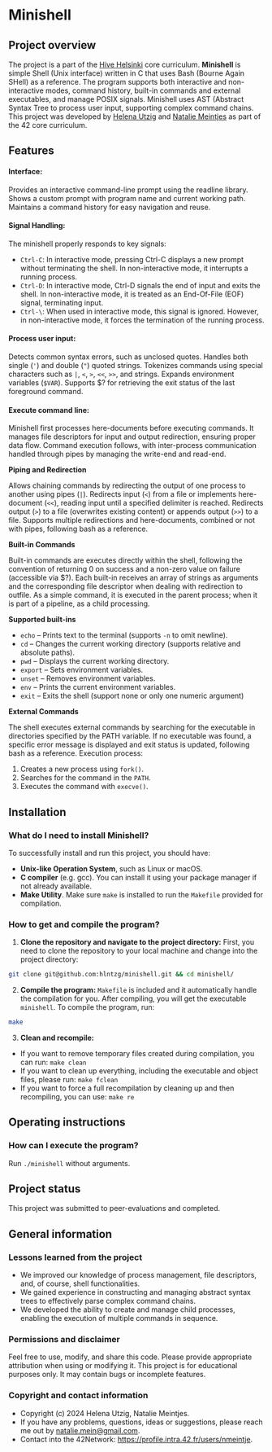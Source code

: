 # Minishell

## Project overview

The project is a part of the [Hive Helsinki](https://www.hive.fi/en/curriculum) core curriculum. **Minishell** is simple Shell (Unix interface) written in C that uses Bash (Bourne Again SHell) as a reference. The program supports both interactive and non-interactive modes, command history, built-in commands and external executables, and manage POSIX signals. Minishell uses AST (Abstract Syntax Tree to process user input, supporting complex command chains.
This project was developed by [Helena Utzig](https://github.com/hlntzg) and [Natalie Meintjes](https://github.com/Arcane-Jill) as part of the 42 core curriculum.

## Features

#### Interface: 
Provides an interactive command-line prompt using the readline library.
Shows a custom prompt with program name and current working path.
Maintains a command history for easy navigation and reuse.

#### Signal Handling:
The minishell properly responds to key signals:
- `Ctrl-C`: In interactive mode, pressing Ctrl-C displays a new prompt without terminating the shell. In non-interactive mode, it interrupts a running process.
- `Ctrl-D`: In interactive mode, Ctrl-D signals the end of input and exits the shell. In non-interactive mode, it is treated as an End-Of-File (EOF) signal, terminating input.
- `Ctrl-\`: When used in interactive mode, this signal is ignored. However, in non-interactive mode, it forces the termination of the running process.

#### Process user input:
Detects common syntax errors, such as unclosed quotes. 
Handles both single (`'`) and double (`"`) quoted strings.
Tokenizes commands using special characters such as `|`, `<`, `>`, `<<`, `>>`, and strings.
Expands environment variables (`$VAR`).
Supports $? for retrieving the exit status of the last foreground command.

#### Execute command line:
Minishell first processes here-documents before executing commands. It manages file descriptors for input and output redirection, ensuring proper data flow. Command execution follows, with inter-process communication handled through pipes by managing the write-end and read-end.

**Piping and Redirection**

Allows chaining commands by redirecting the output of one process to another using pipes (`|`).
Redirects input (`<`) from a file or implements here-document (`<<`), reading input until a specified delimiter is reached.
Redirects output (`>`) to a file (overwrites existing content) or appends output (`>>`) to a file.
Supports multiple redirections and here-documents, combined or not with pipes, following bash as a reference. 

**Built-in Commands**

Built-in commands are executes directly within the shell, following the convention of returning 0 on success and a non-zero value on failure (accessible via $?). Each built-in receives an array of strings as arguments and the corresponding file descriptor when dealing with redirection to outfile. As a simple command, it is executed in the parent process; when it is part of a pipeline, as a child processing.

**Supported built-ins**

- `echo` – Prints text to the terminal (supports `-n` to omit newline).
- `cd` – Changes the current working directory (supports relative and absolute paths).
- `pwd` – Displays the current working directory.
- `export` – Sets environment variables.
- `unset` – Removes environment variables.
- `env` – Prints the current environment variables.
- `exit` – Exits the shell (support none or only one numeric argument)

**External Commands**

The shell executes external commands by searching for the executable in directories specified by the PATH variable. If no executable was found, a specific error message is displayed and exit status is updated, following bash as a reference. 
Execution process:
1. Creates a new process using `fork()`.
2. Searches for the command in the `PATH`.
3. Executes the command with `execve()`.

## Installation

### What do I need to install Minishell?

To successfully install and run this project, you should have: 

- **Unix-like Operation System**, such as Linux or macOS.
- **C compiler** (e.g. gcc). You can install it using your package manager if not already available.
- **Make Utility**. Make sure `make` is installed to run the `Makefile` provided for compilation.

### How to get and compile the program?

1. **Clone the repository and navigate to the project directory:** First, you need to clone the repository to your local machine and change into the project directory:

```bash
git clone git@github.com:hlntzg/minishell.git && cd minishell/
```

2. **Compile the program:** `Makefile` is included and it automatically handle the compilation for you. After compiling, you will get the executable `minishell`. To compile the program, run:

```bash
make
```

3. **Clean and recompile:** 
- If you want to remove temporary files created during compilation, you can run: `make clean`
- If you want to clean up everything, including the executable and object files, please run: `make fclean`
- If you want to force a full recompilation by cleaning up and then recompiling, you can use: `make re`

## Operating instructions

### How can I execute the program?

Run `./minishell` without arguments.

## Project status

This project was submitted to peer-evaluations and completed. 

## General information

### Lessons learned from the project

- We improved our knowledge of process management, file descriptors, and, of course, shell functionalities.
- We gained experience in constructing and managing abstract syntax trees to effectively parse complex command chains.
- We developed the ability to create and manage child processes, enabling the execution of multiple commands in sequence.

### Permissions and disclaimer

Feel free to use, modify, and share this code. Please provide appropriate attribution when using or modifying it. This project is for educational purposes only. It may contain bugs or incomplete features.

### Copyright and contact information

- Copyright (c) 2024 Helena Utzig, Natalie Meintjes.
- If you have any problems, questions, ideas or suggestions, please reach me out by natalie.mein@gmail.com.
- Contact into the 42Network: https://profile.intra.42.fr/users/nmeintje.

